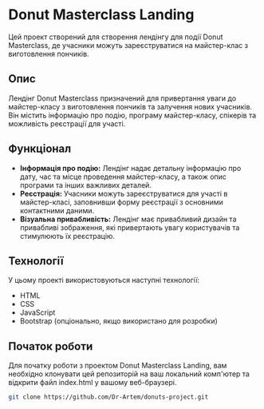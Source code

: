 # Donut Masterclass Landing

Цей проект створений для створення лендінгу для події Donut Masterclass, де
учасники можуть зареєструватися на майстер-клас з виготовлення пончиків.

## Опис

Лендінг Donut Masterclass призначений для привертання уваги до майстер-класу з
виготовлення пончиків та залучення нових учасників. Він містить інформацію про
подію, програму майстер-класу, спікерів та можливість реєстрації для участі.

## Функціонал

-   **Інформація про подію:** Лендінг надає детальну інформацію про дату, час та
    місце проведення майстер-класу, а також опис програми та інших важливих
    деталей.
-   **Реєстрація:** Учасники можуть зареєструватися для участі в майстер-класі,
    заповнивши форму реєстрації з основними контактними даними.
-   **Візуальна привабливість:** Лендінг має привабливий дизайн та привабливі
    зображення, які привертають увагу користувачів та стимулюють їх реєстрацію.

## Технології

У цьому проекті використовуються наступні технології:

-   HTML
-   CSS
-   JavaScript
-   Bootstrap (опціонально, якщо використано для розробки)

## Початок роботи

Для початку роботи з проектом Donut Masterclass Landing, вам необхідно клонувати
цей репозиторій на ваш локальний комп'ютер та відкрити файл index.html у вашому
веб-браузері.

```bash
git clone https://github.com/Dr-Artem/donuts-project.git
```
